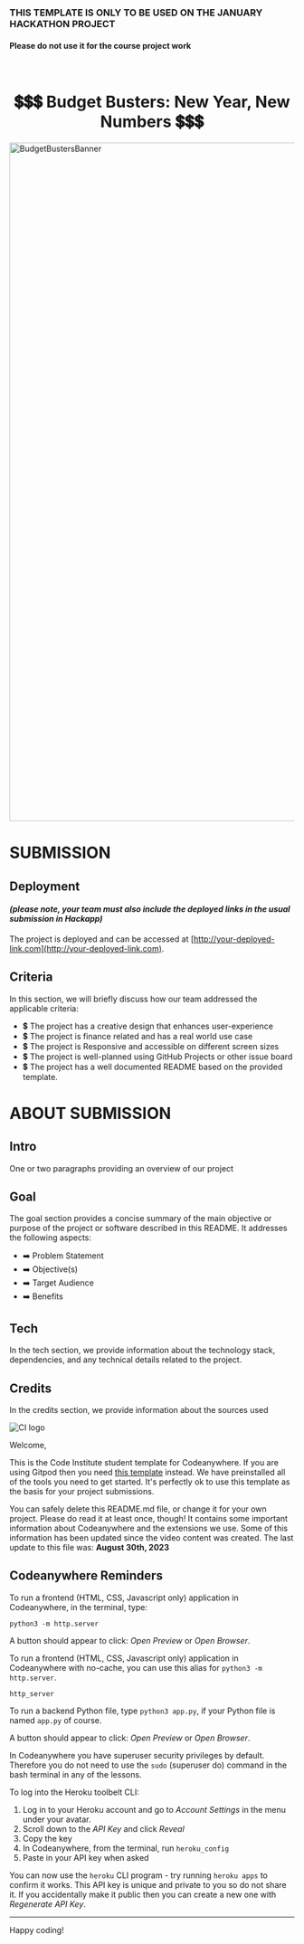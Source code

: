 <h3>THIS TEMPLATE IS ONLY TO BE USED ON THE JANUARY HACKATHON PROJECT</h3>
<h4>Please do not use it for the course project work</h4>
<br>
<h1 align="center"><strong>💲💲💲 Budget Busters: New Year, New Numbers 💲💲💲</strong>

</h1>

<img src="https://res.cloudinary.com/djdefbnij/image/upload/v1705314715/Hackathons/Screenshot_2024-01-15_at_10.27.38_rc7lor.png" alt="BudgetBustersBanner" width="1200"/>


# SUBMISSION
## Deployment
#### _(please note, your team must also include the deployed links in the usual submission in Hackapp)_
The project is deployed and can be accessed at [http://your-deployed-link.com](http://your-deployed-link.com).

## Criteria
In this section, we will briefly discuss how our team addressed the applicable criteria:

- 💲 The project has a creative design that enhances user-experience
- 💲 The project is finance related and has a real world use case
- 💲 The project is Responsive and accessible on different screen sizes
- 💲 The project is well-planned using GitHub Projects or other issue board
- 💲 The project has a well documented README based on the provided template.

# ABOUT SUBMISSION
## Intro
One or two paragraphs providing an overview of our project

## Goal
The goal section provides a concise summary of the main objective or purpose of the project or software described in this README. It addresses the following aspects:

- ➡️ Problem Statement
- ➡️ Objective(s)
- ➡️ Target Audience
- ➡️ Benefits

## Tech
In the tech section, we provide information about the technology stack, dependencies, and any technical details related to the project.

## Credits
In the credits section, we provide information about the sources used


![CI logo](https://codeinstitute.s3.amazonaws.com/fullstack/ci_logo_small.png)

Welcome,

This is the Code Institute student template for Codeanywhere. If you are using Gitpod then you need [this template](https://github.com/Code-Institute-Org/gitpod-full-template) instead.  We have preinstalled all of the tools you need to get started. It's perfectly ok to use this template as the basis for your project submissions.

You can safely delete this README.md file, or change it for your own project. Please do read it at least once, though! It contains some important information about Codeanywhere and the extensions we use. Some of this information has been updated since the video content was created. The last update to this file was: **August 30th, 2023**

## Codeanywhere Reminders

To run a frontend (HTML, CSS, Javascript only) application in Codeanywhere, in the terminal, type:

`python3 -m http.server`

A button should appear to click: _Open Preview_ or _Open Browser_.

To run a frontend (HTML, CSS, Javascript only) application in Codeanywhere with no-cache, you can use this alias for `python3 -m http.server`.

`http_server`

To run a backend Python file, type `python3 app.py`, if your Python file is named `app.py` of course.

A button should appear to click: _Open Preview_ or _Open Browser_.

In Codeanywhere you have superuser security privileges by default. Therefore you do not need to use the `sudo` (superuser do) command in the bash terminal in any of the lessons.

To log into the Heroku toolbelt CLI:

1. Log in to your Heroku account and go to _Account Settings_ in the menu under your avatar.
2. Scroll down to the _API Key_ and click _Reveal_
3. Copy the key
4. In Codeanywhere, from the terminal, run `heroku_config`
5. Paste in your API key when asked

You can now use the `heroku` CLI program - try running `heroku apps` to confirm it works. This API key is unique and private to you so do not share it. If you accidentally make it public then you can create a new one with _Regenerate API Key_.

---

Happy coding!
